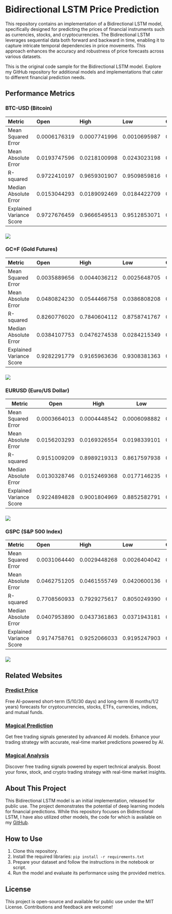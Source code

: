 # **Bidirectional LSTM Price Prediction**

This repository contains an implementation of a Bidirectional LSTM model, specifically designed for predicting the prices of financial instruments such as currencies, stocks, and cryptocurrencies. The Bidirectional LSTM leverages sequential data both forward and backward in time, enabling it to capture intricate temporal dependencies in price movements. This approach enhances the accuracy and robustness of price forecasts across various datasets.

This is the original code sample for the Bidirectional LSTM model. Explore my GitHub repository for additional models and implementations that cater to different financial prediction needs.


## **Performance Metrics**

### 

### **BTC-USD (Bitcoin)**


| Metric | Open | High | Low | Close |
| :---- | :---- | :---- | :---- | :---- |
| Mean Squared Error | 0.0006176319 | 0.0007741996 | 0.0010695987 | 0.0009261827 |
| Mean Absolute Error | 0.0193747596 | 0.0218100998 | 0.0243023198 | 0.0239123045 |
| R-squared | 0.9722410197 | 0.9659301907 | 0.9509859816 | 0.9595950925 |
| Median Absolute Error | 0.0153044293 | 0.0189092469 | 0.0184422709 | 0.0201203303 |
| Explained Variance Score | 0.9727676459 | 0.9666549513 | 0.9512853071 | 0.9595990091 |


### **![][image1]**

### **GC=F (Gold Futures)**

| Metric | Open | High | Low | Close |
| :---- | :---- | :---- | :---- | :---- |
| Mean Squared Error | 0.0035889656 | 0.0044036212 | 0.0025648705 | 0.0028594591 |
| Mean Absolute Error | 0.0480824230 | 0.0544466758 | 0.0386808208 | 0.0419250480 |
| R-squared | 0.8260776020 | 0.7840604112 | 0.8758741767 | 0.8599131392 |
| Median Absolute Error | 0.0384107753 | 0.0476274538 | 0.0284215349 | 0.0333054491 |
| Explained Variance Score | 0.9282291779 | 0.9165963636 | 0.9308381363 | 0.9215363075 |


### **![][image2]**

### **EURUSD (Euro/US Dollar)**


| Metric | Open | High | Low | Close |
| ----- | ----- | ----- | ----- | ----- |
| Mean Squared Error | 0.0003664013 | 0.0004448542 | 0.0006098882 | 0.0004149085 |
| Mean Absolute Error | 0.0156203293 | 0.0169326554 | 0.0198339101 | 0.0163777181 |
| R-squared | 0.9151009209 | 0.8989219313 | 0.8617597938 | 0.9040707162 |
| Median Absolute Error | 0.0130328746 | 0.0152469368 | 0.0177146235 | 0.0145841288 |
| Explained Variance Score | 0.9224894828 | 0.9001804969 | 0.8852582791 | 0.9136460786 |


### 

### **![][image3]**

### **GSPC (S\&P 500 Index)**


| Metric | Open | High | Low | Close |
| :---- | :---- | :---- | :---- | :---- |
| Mean Squared Error | 0.0031064440 | 0.0029448268 | 0.0026404042 | 0.0025836520 |
| Mean Absolute Error | 0.0462751205 | 0.0461555749 | 0.0420600136 | 0.0410067459 |
| R-squared | 0.7708560933 | 0.7929275617 | 0.8050249390 | 0.8185253541 |
| Median Absolute Error | 0.0407953890 | 0.0437361863 | 0.0371943181 | 0.0388712694 |
| Explained Variance Score | 0.9174758761 | 0.9252066033 | 0.9195247903 | 0.9179197590 |



### **![][image4]**

## **Related Websites**

### [**Predict Price**](https://predict-price.com/)

Free AI-powered short-term (5/10/30 days) and long-term (6 months/1/2 years) forecasts for cryptocurrencies, stocks, ETFs, currencies, indices, and mutual funds.

### [**Magical Prediction**](https://magicalprediction.com/)

Get free trading signals generated by advanced AI models. Enhance your trading strategy with accurate, real-time market predictions powered by AI.

### [**Magical Analysis**](https://magicalanalysis.com/)

Discover free trading signals powered by expert technical analysis. Boost your forex, stock, and crypto trading strategy with real-time market insights.

## **About This Project**

This Bidirectional LSTM model is an initial implementation, released for public use. The project demonstrates the potential of deep learning models for financial predictions. While this repository focuses on Bidirectional LSTM, I have also utilized other models, the code for which is available on my [GitHub](https://github.com/).

## **How to Use**

1. Clone this repository.  
2. Install the required libraries: `pip install -r requirements.txt`  
3. Prepare your dataset and follow the instructions in the notebook or script.  
4. Run the model and evaluate its performance using the provided metrics.

## **License**

This project is open-source and available for public use under the MIT License. Contributions and feedback are welcome\!

[image1]: <https://raw.githubusercontent.com/taleblou/Bidirectional-Price-Prediction/refs/heads/main/Plot/BLSTM_BTC-USD.png>
[image2]: <https://raw.githubusercontent.com/taleblou/Bidirectional-Price-Prediction/refs/heads/main/Plot/BLSTM_GC%3DF.png>
[image3]: <https://raw.githubusercontent.com/taleblou/Bidirectional-Price-Prediction/refs/heads/main/Plot/BLSTM_EURUSD%3DX.png>
[image4]: <https://raw.githubusercontent.com/taleblou/BidirectionalPrice-Prediction/refs/heads/main/Plot/BLSTM_%5EGSPC.png>
